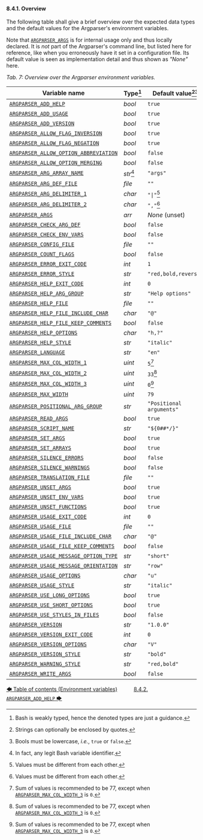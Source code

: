 #### 8.4.1. Overview

The following table shall give a brief overview over the expected data types and the default values for the Argparser's environment variables.

Note that [`ARGPARSER_ARGS`](environment_variables.md#8413-argparser_args) is for internal usage only and thus locally declared. It is *not* part of the Argparser's command line, but listed here for reference, like when you erroneously have it set in a configuration file. Its default value is seen as implementation detail and thus shown as *"None"* here.

<!-- <table caption="Overview over the Argparser environment variables"> -->
*Tab. 7: Overview over the Argparser environment variables.*

| Variable name                                                                      | Type[^14]  | Default value[^15][^16]  |
| ---------------------------------------------------------------------------------- | ---------- | ------------------------ |
| [`ARGPARSER_ADD_HELP`](environment_variables.md#842-argparser_add_help)                                    | *bool*     | `true`                   |
| [`ARGPARSER_ADD_USAGE`](environment_variables.md#843-argparser_add_usage)                                  | *bool*     | `true`                   |
| [`ARGPARSER_ADD_VERSION`](environment_variables.md#844-argparser_add_version)                              | *bool*     | `true`                   |
| [`ARGPARSER_ALLOW_FLAG_INVERSION`](environment_variables.md#845-argparser_allow_flag_inversion)            | *bool*     | `true`                   |
| [`ARGPARSER_ALLOW_FLAG_NEGATION`](environment_variables.md#846-argparser_allow_flag_negation)              | *bool*     | `true`                   |
| [`ARGPARSER_ALLOW_OPTION_ABBREVIATION`](environment_variables.md#847-argparser_allow_option_abbreviation)  | *bool*     | `false`                  |
| [`ARGPARSER_ALLOW_OPTION_MERGING`](environment_variables.md#848-argparser_allow_option_merging)            | *bool*     | `false`                  |
| [`ARGPARSER_ARG_ARRAY_NAME`](environment_variables.md#849-argparser_arg_array_name)                        | *str*[^17] | `"args"`                 |
| [`ARGPARSER_ARG_DEF_FILE`](environment_variables.md#8410-argparser_arg_def_file)                           | *file*     | `""`                     |
| [`ARGPARSER_ARG_DELIMITER_1`](environment_variables.md#8411-argparser_arg_delimiter_1)                     | *char*     | `"\|"`[^18]              |
| [`ARGPARSER_ARG_DELIMITER_2`](environment_variables.md#8412-argparser_arg_delimiter_2)                     | *char*     | `","`[^18]               |
| [`ARGPARSER_ARGS`](environment_variables.md#8413-argparser_args)                                           | *arr*      | *None* (unset)           |
| [`ARGPARSER_CHECK_ARG_DEF`](environment_variables.md#8414-argparser_check_arg_def)                         | *bool*     | `false`                  |
| [`ARGPARSER_CHECK_ENV_VARS`](environment_variables.md#8415-argparser_check_env_vars)                       | *bool*     | `false`                  |
| [`ARGPARSER_CONFIG_FILE`](environment_variables.md#8416-argparser_config_file)                             | *file*     | `""`                     |
| [`ARGPARSER_COUNT_FLAGS`](environment_variables.md#8417-argparser_count_flags)                             | *bool*     | `false`                  |
| [`ARGPARSER_ERROR_EXIT_CODE`](environment_variables.md#8418-argparser_error_exit_code)                     | *int*      | `1`                      |
| [`ARGPARSER_ERROR_STYLE`](environment_variables.md#8419-argparser_error_style)                             | *str*      | `"red,bold,reverse"`     |
| [`ARGPARSER_HELP_EXIT_CODE`](environment_variables.md#8422-argparser_help_exit_code)                       | *int*      | `0`                      |
| [`ARGPARSER_HELP_ARG_GROUP`](environment_variables.md#8420-argparser_help_arg_group)                       | *str*      | `"Help options"`         |
| [`ARGPARSER_HELP_FILE`](environment_variables.md#8423-argparser_help_file)                                 | *file*     | `""`                     |
| [`ARGPARSER_HELP_FILE_INCLUDE_CHAR`](environment_variables.md#8424-argparser_help_file_include_char)       | *char*     | `"@"`                    |
| [`ARGPARSER_HELP_FILE_KEEP_COMMENTS`](environment_variables.md#8425-argparser_help_file_keep_comments)     | *bool*     | `false`                  |
| [`ARGPARSER_HELP_OPTIONS`](environment_variables.md#8426-argparser_help_options)                           | *char*     | `"h,?"`                  |
| [`ARGPARSER_HELP_STYLE`](environment_variables.md#8427-argparser_help_style)                               | *str*      | `"italic"`               |
| [`ARGPARSER_LANGUAGE`](environment_variables.md#8428-argparser_language)                                   | *str*      | `"en"`                   |
| [`ARGPARSER_MAX_COL_WIDTH_1`](environment_variables.md#8429-argparser_max_col_width_1)                     | *uint*     | `5`[^19]                 |
| [`ARGPARSER_MAX_COL_WIDTH_2`](environment_variables.md#8430-argparser_max_col_width_2)                     | *uint*     | `33`[^19]                |
| [`ARGPARSER_MAX_COL_WIDTH_3`](environment_variables.md#8431-argparser_max_col_width_3)                     | *uint*     | `0`[^19]                 |
| [`ARGPARSER_MAX_WIDTH`](environment_variables.md#8432-argparser_max_width)                                 | *uint*     | `79`                     |
| [`ARGPARSER_POSITIONAL_ARG_GROUP`](environment_variables.md#8433-argparser_positional_arg_group)           | *str*      | `"Positional arguments"` |
| [`ARGPARSER_READ_ARGS`](environment_variables.md#8434-argparser_read_args)                                 | *bool*     | `true`                   |
| [`ARGPARSER_SCRIPT_NAME`](environment_variables.md#8435-argparser_script_name)                             | *str*      | `"${0##*/}"`             |
| [`ARGPARSER_SET_ARGS`](environment_variables.md#8436-argparser_set_args)                                   | *bool*     | `true`                   |
| [`ARGPARSER_SET_ARRAYS`](environment_variables.md#8437-argparser_set_arrays)                               | *bool*     | `true`                   |
| [`ARGPARSER_SILENCE_ERRORS`](environment_variables.md#8438-argparser_silence_errors)                       | *bool*     | `false`                  |
| [`ARGPARSER_SILENCE_WARNINGS`](environment_variables.md#8439-argparser_silence_warnings)                   | *bool*     | `false`                  |
| [`ARGPARSER_TRANSLATION_FILE`](environment_variables.md#8440-argparser_translation_file)                   | *file*     | `""`                     |
| [`ARGPARSER_UNSET_ARGS`](environment_variables.md#8441-argparser_unset_args)                               | *bool*     | `true`                   |
| [`ARGPARSER_UNSET_ENV_VARS`](environment_variables.md#8442-argparser_unset_env_vars)                       | *bool*     | `true`                   |
| [`ARGPARSER_UNSET_FUNCTIONS`](environment_variables.md#8443-argparser_unset_functions)                     | *bool*     | `true`                   |
| [`ARGPARSER_USAGE_EXIT_CODE`](environment_variables.md#8444-argparser_usage_exit_code)                     | *int*      | `0`                      |
| [`ARGPARSER_USAGE_FILE`](environment_variables.md#8445-argparser_usage_file)                               | *file*     | `""`                     |
| [`ARGPARSER_USAGE_FILE_INCLUDE_CHAR`](environment_variables.md#8446-argparser_usage_file_include_char)     | *char*     | `"@"`                    |
| [`ARGPARSER_USAGE_FILE_KEEP_COMMENTS`](environment_variables.md#8447-argparser_usage_file_keep_comments)   | *bool*     | `false`                  |
| [`ARGPARSER_USAGE_MESSAGE_OPTION_TYPE`](environment_variables.md#8448-argparser_usage_message_option_type) | *str*      | `"short"`                |
| [`ARGPARSER_USAGE_MESSAGE_ORIENTATION`](environment_variables.md#8449-argparser_usage_message_orientation) | *str*      | `"row"`                  |
| [`ARGPARSER_USAGE_OPTIONS`](environment_variables.md#8450-argparser_usage_options)                         | *char*     | `"u"`                    |
| [`ARGPARSER_USAGE_STYLE`](environment_variables.md#8451-argparser_usage_style)                             | *str*      | `"italic"`               |
| [`ARGPARSER_USE_LONG_OPTIONS`](environment_variables.md#8452-argparser_use_long_options)                   | *bool*     | `true`                   |
| [`ARGPARSER_USE_SHORT_OPTIONS`](environment_variables.md#8453-argparser_use_short_options)                 | *bool*     | `true`                   |
| [`ARGPARSER_USE_STYLES_IN_FILES`](environment_variables.md#8454-argparser_use_styles_in_files)             | *bool*     | `false`                  |
| [`ARGPARSER_VERSION`](environment_variables.md#8455-argparser_version)                                     | *str*      | `"1.0.0"`                |
| [`ARGPARSER_VERSION_EXIT_CODE`](environment_variables.md#8456-argparser_version_exit_code)                 | *int*      | `0`                      |
| [`ARGPARSER_VERSION_OPTIONS`](environment_variables.md#8457-argparser_version_options)                     | *char*     | `"V"`                    |
| [`ARGPARSER_VERSION_STYLE`](environment_variables.md#8458-argparser_version_style)                         | *str*      | `"bold"`                 |
| [`ARGPARSER_WARNING_STYLE`](environment_variables.md#8459-argparser_warning_style)                         | *str*      | `"red,bold"`             |
| [`ARGPARSER_WRITE_ARGS`](environment_variables.md#8460-argparser_write_args)                               | *bool*     | `false`                  |

[^14]: Bash is weakly typed, hence the denoted types are just a guidance.
[^15]: Strings can optionally be enclosed by quotes.
[^16]: Bools must be lowercase, *i.e.*, `true` or `false`.
[^17]: In fact, any legit Bash variable identifier.
[^18]: Values must be different from each other.
[^19]: Sum of values is recommended to be 77, except when [`ARGPARSER_MAX_COL_WIDTH_3`](environment_variables.md#8431-argparser_max_col_width_3) is `0`.

[&#129092;&nbsp;Table of contents (Environment variables)](toc.md)
&nbsp;&nbsp;&nbsp;&nbsp;&nbsp;&nbsp;&nbsp;&nbsp;&nbsp;&nbsp;[8.4.2. `ARGPARSER_ADD_HELP`&nbsp;&#129094;](environment_variables.md)
